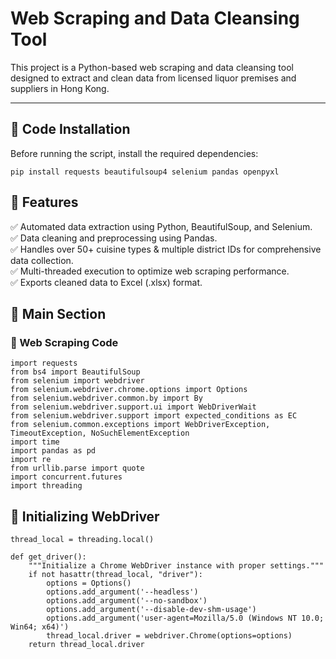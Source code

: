 # Web Scraping and Data Cleansing Tool
This project is a Python-based web scraping and data cleansing tool designed to extract and clean data from licensed liquor premises and suppliers in Hong Kong.

---
## 📌 Code Installation  
Before running the script, install the required dependencies:
```
pip install requests beautifulsoup4 selenium pandas openpyxl
```

## 🚀 Features
✅ Automated data extraction using Python, BeautifulSoup, and Selenium. <br/>
✅ Data cleaning and preprocessing using Pandas. <br/>
✅ Handles over 50+ cuisine types & multiple district IDs for comprehensive data collection.<br/>
✅ Multi-threaded execution to optimize web scraping performance.<br/>
✅ Exports cleaned data to Excel (.xlsx) format.
## 📌 Main Section
### 📝 Web Scraping Code
```
import requests
from bs4 import BeautifulSoup
from selenium import webdriver
from selenium.webdriver.chrome.options import Options
from selenium.webdriver.common.by import By
from selenium.webdriver.support.ui import WebDriverWait
from selenium.webdriver.support import expected_conditions as EC
from selenium.common.exceptions import WebDriverException, TimeoutException, NoSuchElementException
import time
import pandas as pd
import re
from urllib.parse import quote
import concurrent.futures
import threading
```
## 🚗 Initializing WebDriver
```
thread_local = threading.local()

def get_driver():
    """Initialize a Chrome WebDriver instance with proper settings."""
    if not hasattr(thread_local, "driver"):
        options = Options()
        options.add_argument('--headless')
        options.add_argument('--no-sandbox')
        options.add_argument('--disable-dev-shm-usage')
        options.add_argument('user-agent=Mozilla/5.0 (Windows NT 10.0; Win64; x64)')
        thread_local.driver = webdriver.Chrome(options=options)
    return thread_local.driver
```
